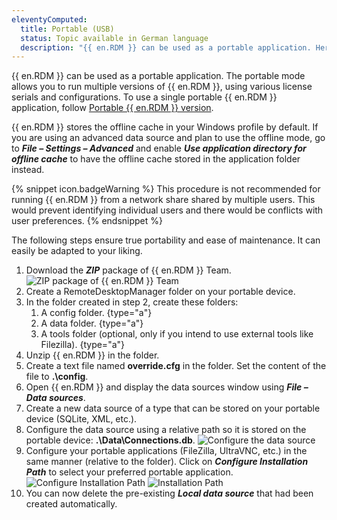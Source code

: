 ```yaml
---
eleventyComputed:
  title: Portable (USB)
  status: Topic available in German language
  description: "{{ en.RDM }} can be used as a portable application. Here are the steps required to ensure that it runs correctly."
---
```

{{ en.RDM }} can be used as a portable application. The portable mode allows you to run multiple versions of {{ en.RDM }}, using various license serials and configurations. To use a single portable {{ en.RDM }} application, follow [Portable {{ en.RDM }} version](/kb/remote-desktop-manager/how-to-articles/portable-rdm-installation/).

{{ en.RDM }} stores the offline cache in your Windows profile by default. If you are using an advanced data source and plan to use the offline mode, go to ***File – Settings – Advanced*** and enable ***Use application directory for offline cache*** to have the offline cache stored in the application folder instead.

{% snippet icon.badgeWarning %}
This procedure is not recommended for running {{ en.RDM }} from a network share shared by multiple users. This would prevent identifying individual users and there would be conflicts with user preferences.
{% endsnippet %}

The following steps ensure true portability and ease of maintenance. It can easily be adapted to your liking.

1. Download the ***ZIP*** package of {{ en.RDM }} Team.
![ZIP package of {{ en.RDM }} Team](https://cdnweb.devolutions.net/docs/docs_en_rdm_windows_clip11586.png)
1. Create a RemoteDesktopManager folder on your portable device.
1. In the folder created in step 2, create these folders:
    1. A config folder. {type="a"}
    1. A data folder. {type="a"}
    1. A tools folder (optional, only if you intend to use external tools like Filezilla). {type="a"}
1. Unzip {{ en.RDM }} in the folder.
1. Create a text file named **override.cfg** in the folder. Set the content of the file to **.\config**.
1. Open {{ en.RDM }} and display the data sources window using ***File – Data sources***.
1. Create a new data source of a type that can be stored on your portable device (SQLite, XML, etc.).
1. Configure the data source using a relative path so it is stored on the portable device: **.\Data\Connections.db**.
![Configure the data source](https://cdnweb.devolutions.net/docs/docs_en_rdm_windows_clip11276.png)
1. Configure your portable applications (FileZilla, UltraVNC, etc.) in the same manner (relative to the folder). Click on ***Configure Installation Path*** to select your preferred portable application.
![Configure Installation Path](https://cdnweb.devolutions.net/docs/docs_en_rdm_windows_clip10449.png)
![Installation Path](https://cdnweb.devolutions.net/docs/docs_en_rdm_windows_clip11277.png)
1. You can now delete the pre-existing ***Local data source*** that had been created automatically.